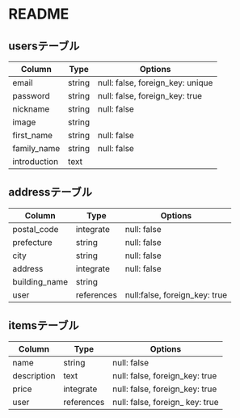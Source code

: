 # README

## usersテーブル
| Column              | Type       | Options                          |
| ------------------- | ---------- | -------------------------------- |
| email               | string     | null: false, foreign_key: unique |
| password            | string     | null: false, foreign_key: true   |
| nickname            | string     | null: false                      |
| image               | string     |                                  |
| first_name          | string     | null: false                      |
| family_name         | string     | null: false                      |
| introduction        | text       |                                  |

## addressテーブル
| Column              | Type             | Options                          |
| ------------------- | ---------------- | -------------------------------- |
| postal_code         | integrate        | null: false                      |
| prefecture          | string           | null: false                      |
| city                | string           | null: false                      |
| address             | integrate        | null: false                      |
| building_name       | string           |                                  |
| user                | references       | null:false, foreign_key: true    |

## itemsテーブル
| Column              | Type           | Options                          |
| ------------------- | ----------     | -------------------------------- |
| name                | string         | null: false                      |
| description         | text           | null: false, foreign_key: true   |
| price               | integrate      | null: false, foreign_key: true   |
| user                | references     | null: false, foreign_ key: true  |